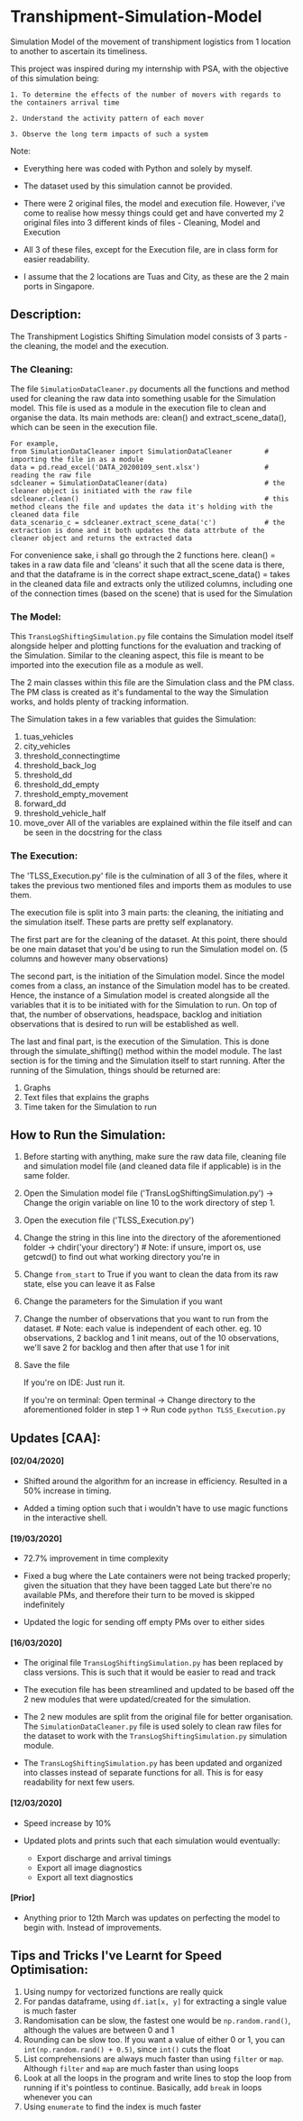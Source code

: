 # Transhipment-Simulation-Model
Simulation Model of the movement of transhipment logistics from 1 location to another to ascertain its timeliness.

This project was inspired during my internship with PSA, with the objective of this simulation being:
    
    1. To determine the effects of the number of movers with regards to the containers arrival time
    
    2. Understand the activity pattern of each mover
    
    3. Observe the long term impacts of such a system
    
Note:

- Everything here was coded with Python and solely by myself. 

- The dataset used by this simulation cannot be provided.

- There were 2 original files, the model and execution file. However, i've come to realise how messy things could get and have converted my 2 original files into 3 different kinds of files - Cleaning, Model and Execution

- All 3 of these files, except for the Execution file, are in class form for easier readability. 

- I assume that the 2 locations are Tuas and City, as these are the 2 main ports in Singapore. 

## Description:
The Transhipment Logistics Shifting Simulation model consists of 3 parts - the cleaning, the model and the execution.

### The Cleaning:
The file `SimulationDataCleaner.py` documents all the functions and method used for cleaning the raw data into something    usable for the Simulation model. This file is used as a module in the execution file to clean and organise the data. Its    main methods are: clean() and extract_scene_data(), which can be seen in the execution file.

```
For example,
from SimulationDataCleaner import SimulationDataCleaner        # importing the file in as a module
data = pd.read_excel('DATA_20200109_sent.xlsx')                # reading the raw file
sdcleaner = SimulationDataCleaner(data)                        # the cleaner object is initiated with the raw file
sdcleaner.clean()                                              # this method cleans the file and updates the data it's holding with the cleaned data file
data_scenario_c = sdcleaner.extract_scene_data('c')            # the extraction is done and it both updates the data attrbute of the cleaner object and returns the extracted data
```

For convenience sake, i shall go through the 2 functions here.
clean() = takes in a raw data file and 'cleans' it such that all the scene data is there, and that the dataframe is in the correct shape
extract_scene_data() = takes in the cleaned data file and extracts only the utilized columns, including one of the connection times (based on the scene) that is used for the Simulation

### The Model:
This `TransLogShiftingSimulation.py` file contains the Simulation model itself alongside helper and plotting functions for the evaluation and tracking of the Simulation. 
Similar to the cleaning aspect, this file is meant to be imported into the execution file as a module as well. 

The 2 main classes within this file are the Simulation class and the PM class. The PM class is created as it's fundamental to the way the Simulation works, and holds plenty of tracking information.

The Simulation takes in a few variables that guides the Simulation:
1. tuas_vehicles
2. city_vehicles 
3. threshold_connectingtime 
4. threshold_back_log 
5. threshold_dd 
6. threshold_dd_empty 
7. threshold_empty_movement 
8. forward_dd
9. threshold_vehicle_half 
10. move_over 
All of the variables are explained within the file itself and can be seen in the docstring for the class

### The Execution:
The 'TLSS_Execution.py' file is the culmination of all 3 of the files, where it takes the previous two mentioned files and imports them as modules to use them. 

The execution file is split into 3 main parts: the cleaning, the initiating and the simulation itself. 
These parts are pretty self explanatory. 

The first part are for the cleaning of the dataset. 
At this point, there should be one main dataset that you'd be using to run the Simulation model on. (5 columns and however many observations)

The second part, is the initiation of the Simulation model. Since the model comes from a class, an instance of the Simulation model has to be created.
Hence, the instance of a Simulation model is created alongside all the variables that it is to be initiated with for the Simulation to run. 
On top of that, the number of observations, headspace, backlog and initiation observations that is desired to run will be established as well.

The last and final part, is the execution of the Simulation.
This is done through the simulate_shifting() method within the model module. 
The last section is for the timing and the Simulation itself to start running. 
After the running of the Simulation, things should be returned are:

1. Graphs
2. Text files that explains the graphs
3. Time taken for the Simulation to run

## How to Run the Simulation:
1. Before starting with anything, make sure the raw data file, cleaning file and simulation model file (and cleaned data file if applicable) is in the same folder.

2. Open the Simulation model file ('TransLogShiftingSimulation.py') -> Change the origin variable on line 10 to the work directory of step 1.

3. Open the execution file ('TLSS_Execution.py')

4. Change the string in this line into the directory of the aforementioned folder -> chdir('your directory') # Note: if unsure, import os, use getcwd() to find out what working directory you're in

5. Change `from_start` to True if you want to clean the data from its raw state, else you can leave it as False

6. Change the parameters for the Simulation if you want

7. Change the number of observations that you want to run from the dataset. # Note: each value is independent of each other. eg. 10 observations, 2 backlog and 1 init means, out of the 10 observations, we'll save 2 for backlog and then after that use 1 for init

8. Save the file 
    
    If you're on IDE: 
    Just run it.

    If you're on terminal: 
    Open terminal ->
    Change directory to the aforementioned folder in step 1 ->
    Run code `python TLSS_Execution.py`

## Updates [CAA]:

#### [02/04/2020]
- Shifted around the algorithm for an increase in efficiency. Resulted in a 50% increase in timing.

- Added a timing option such that i wouldn't have to use magic functions in the interactive shell. 

#### [19/03/2020]
- 72.7% improvement in time complexity

- Fixed a bug where the Late containers were not being tracked properly; given the situation that they have been tagged Late but there're no available PMs, and therefore their turn to be moved is skipped indefinitely

- Updated the logic for sending off empty PMs over to either sides

#### [16/03/2020]
- The original file `TransLogShiftingSimulation.py` has been replaced by class versions. This is such that it would be easier to read and track

- The execution file has been streamlined and updated to be based off the 2 new modules that were updated/created for the simulation.

- The 2 new modules are split from the original file for better organisation. The `SimulationDataCleaner.py` file is used solely to clean raw files for the dataset to work with the `TransLogShiftingSimulation.py` simulation module.

- The `TransLogShiftingSimulation.py` has been updated and organized into classes instead of separate functions for all. This is for easy readability for next few users. 

#### [12/03/2020]
- Speed increase by 10%

- Updated plots and prints such that each simulation would eventually:
    - Export discharge and arrival timings
    - Export all image diagnostics
    - Export all text diagnostics
    
#### [Prior]
- Anything prior to 12th March was updates on perfecting the model to begin with. Instead of improvements.

## Tips and Tricks I've Learnt for Speed Optimisation:
1. Using numpy for vectorized functions are really quick
2. For pandas dataframe, using `df.iat[x, y]` for extracting a single value is much faster
3. Randomisation can be slow, the fastest one would be `np.random.rand()`, although the values are between 0 and 1
4. Rounding can be slow too. If you want a value of either 0 or 1, you can `int(np.random.rand() + 0.5)`, since `int()` cuts the float
5. List comprehensions are always much faster than using `filter` or `map`. Although `filter` and `map` are much faster than using loops
6. Look at all the loops in the program and write lines to stop the loop from running if it's pointless to continue. Basically, add `break` in loops whenever you can
7. Using `enumerate` to find the index is much faster
